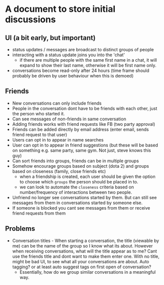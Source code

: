 # A document to store initial discussions

## UI (a bit early, but important)

- status updates / messages are broadcast to distinct groups of people
- interacting with a status update joins you into the 'chat'
  - if there are multiple people with the same first name in a chat, it will expand to show their last name, otherwise it will be first name only.
- conversations become read-only after 24 hours (time frame should probably be driven by user behaviour when this is demoed)

## Friends

- New conversations can only include friends
- People in the conversation dont have to be friends with each other, just the person who started it. 
- Can see messages of non-friends in same conversation
- Adding friends works with friend requests like FB (two party approval)
- Friends can be added directly by email address (enter email, sends friend request to that user)
- Users can opt in to appear in name searches
- User can opt in to appear in friend suggestions (but these will be based on something e.g. same party, same gym. Not just, steve knows this guy)
- Can sort friends into groups, friends can be in multiple groups
- Somehow encourage groups based on subject (dota 2) and groups based on closeness (family, close friends etc)
  - when a friendship is created, each user should be given the option to choose which `groups` the person should be placed in to.
  - we can look to automate the `closeness` criteria based on number/frequency of interactions between two people.
- Unfriend no longer see conversations started by them. But can still see messages from them in conversations started by someone else.
- If someone is blocked you cant see messages from them or receive friend requests from them
## Problems

- Conversation titles - When starting a conversation, the title (viewable by me) can be the name of the group so I know what its about. However when receiving conversations, what will the title appear as to me? Cant use the friends title and dont want to make them enter one. With no title, might be bad UI, to see what all your conversations are about. Auto tagging? or at least auto suggest tags on first open of conversation?
  - Essentially, how do we group similar conversations in a meaningful way.